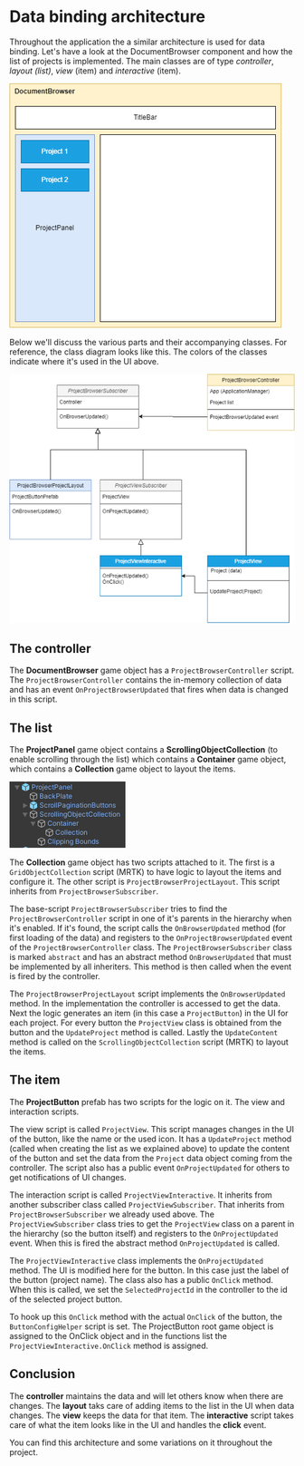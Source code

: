 # Data binding architecture

Throughout the application the a similar architecture is used for data binding. Let's have a look at the DocumentBrowser component and how the list of projects is implemented. The main classes are of type *controller*, *layout (list)*, *view* (item) and *interactive* (item).

![Project browser layout](../.attachments/projectbrowser-layout.png)

Below we'll discuss the various parts and their accompanying classes. For reference, the class diagram looks like this. The colors of the classes indicate where it's used in the UI above.

![Class diagram](../.attachments/subscriber-layout-view-interactive-classdiagram.png)

## The controller

The **DocumentBrowser** game object has a `ProjectBrowserController` script. The `ProjectBrowserController` contains the in-memory collection of data and has an event `OnProjectBrowserUpdated` that fires when data is changed in this script.

## The list

The **ProjectPanel** game object contains a **ScrollingObjectCollection** (to enable scrolling through the list) which contains a **Container** game object, which contains a **Collection** game object to layout the items.

![Project panel](../.attachments/project-panel.png)

The **Collection** game object has two scripts attached to it. The first is a `GridObjectCollection` script (MRTK) to have logic to layout the items and configure it. The other script is `ProjectBrowserProjectLayout`. This script inherits from `ProjectBrowserSubscriber`.

The base-script `ProjectBrowserSubscriber` tries to find the `ProjectBrowserController` script in one of it's parents in the hierarchy when it's enabled. If it's found, the script calls the `OnBrowserUpdated` method (for first loading of the data) and registers to the `OnProjectBrowserUpdated` event of the `ProjectBrowserController` class. The `ProjectBrowserSubscriber` class is marked `abstract` and has an abstract method `OnBrowserUpdated` that must be implemented by all inheriters. This method is then called when the event is fired by the controller.

The `ProjectBrowserProjectLayout` script implements the `OnBrowserUpdated` method. In the implementation the controller is accessed to get the data. Next the logic generates an item (in this case a `ProjectButton`) in the UI for each project. For every button the `ProjectView` class is obtained from the button and the `UpdateProject` method is called. Lastly the `UpdateContent` method is called on the `ScrollingObjectCollection` script (MRTK) to layout the items.

## The item

The **ProjectButton** prefab has two scripts for the logic on it. The view and interaction scripts.

The view script is called `ProjectView`. This script manages changes in the UI of the button, like the name or the used icon. It has a `UpdateProject` method (called when creating the list as we explained above) to update the content of the button and set the data from the `Project` data object coming from the controller. The script also has a public event `OnProjectUpdated` for others to get notifications of UI changes.

The interaction script is called `ProjectViewInteractive`. It inherits from another subscriber class called `ProjectViewSubscriber`. That inherits from `ProjectBrowserSubscriber` we already used above. The `ProjectViewSubscriber` class tries to get the `ProjectView` class on a parent in the hierarchy (so the button itself) and registers to the `OnProjectUpdated` event. When this is fired the abstract method `OnProjectUpdated` is called.

The `ProjectViewInteractive` class implements the `OnProjectUpdated` method. The UI is modified here for the button. In this case just the label of the button (project name). The class also has a public `OnClick` method. When this is called, we set the `SelectedProjectId` in the controller to the id of the selected project button.

To hook up this `OnClick` method with the actual `OnClick` of the button, the `ButtonConfigHelper` script is set. The ProjectButton root game object is assigned to the OnClick object and in the functions list the `ProjectViewInteractive.OnClick` method is assigned.

## Conclusion

The **controller** maintains the data and will let others know when there are changes. The **layout** taks care of adding items to the list in the UI when data changes. The **view** keeps the data for that item. The **interactive** script takes care of what the item looks like in the UI and handles the **click** event.

You can find this architecture and some variations on it throughout the project.
